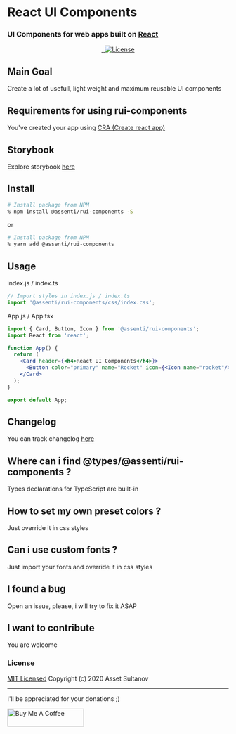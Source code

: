 # React UI Components
### UI Components for web apps built on [React](https://reactjs.org/)

<p style="text-align:center;">
  <a aria-label="NPM version" href="https://www.npmjs.com/package/@assenti/rui-components">
    <img alt="" src="https://badgen.net/npm/v/@assenti/rui-components"/>
  </a>
  <a aria-label="Downloads" href="https://npm-stat.com/charts.html?package=%40assenti%2Frui-components">
    <img alt="" src="https://badgen.net/npm/dw/@assenti/rui-components"/>
  </a>
  <a href="https://github.com/Assenti/react-ui-components/blob/master/LICENSE"><img src="https://img.shields.io/badge/License-MIT-brightgreen.svg" alt="License"></a>
</p>

## Main Goal
Create a lot of usefull, light weight and maximum reusable UI components

## Requirements for using rui-components
You've created your app using [CRA (Create react app)](https://create-react-app.dev/docs/getting-started/)


## Storybook
Explore storybook [here](https://rui-components.netlify.app/?path=/story/get-started--page)

## Install
```bash
# Install package from NPM
% npm install @assenti/rui-components -S
```
or
```bash
# Install package from NPM
% yarn add @assenti/rui-components
```

## Usage
index.js / index.ts
```jsx
// Import styles in index.js / index.ts
import '@assenti/rui-components/css/index.css';
```
App.js / App.tsx
```jsx
import { Card, Button, Icon } from '@assenti/rui-components';
import React from 'react';

function App() {
  return (
    <Card header={<h4>React UI Components</h4>}>
      <Button color="primary" name="Rocket" icon={<Icon name="rocket"/>}/>
    </Card>
  );
}

export default App;
```

## Changelog
You can track changelog [here](https://github.com/Assenti/react-ui-components/blob/storybook/CHANGELOG.md)

## Where can i find @types/@assenti/rui-components ?
Types declarations for TypeScript are built-in

## How to set my own preset colors ?
Just override it in css styles

## Can i use custom fonts ?
Just import your fonts and override it in css styles

## I found a bug
Open an issue, please, i will try to fix it ASAP

## I want to contribute
You are welcome

### License

[MIT Licensed](/LICENSE)
Copyright (c) 2020 Asset Sultanov

---

I'll be appreciated for your donations ;)

<a href="https://www.buymeacoffee.com/assenti" target="_blank"><img src="https://www.buymeacoffee.com/assets/img/custom_images/orange_img.png" alt="Buy Me A Coffee" style="height: 41px !important;width: 174px !important;"></a>